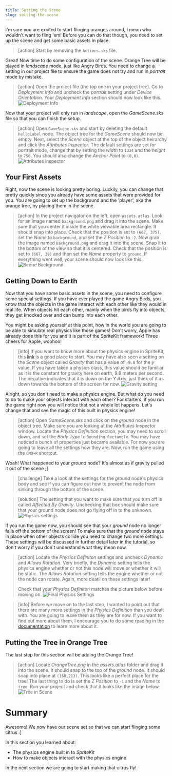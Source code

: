 ```yaml
---
title: Setting the Scene
slug: setting-the-scene
---
```


I'm sure you are excited to start flinging oranges around, I mean who wouldn't want to fling 'em!
Before you can do that though, you need to set up the scene and get some basic assets in place.

> [action]
> Start by removing the `Actions.sks` file.

Great! Now time to do some configuration of the scene. Orange Tree will be played in
*landscape* mode, just like Angry Birds. You need to change a setting in our project file
to ensure the game does not try and run in *portrait* mode by mistake.

> [action]
> Open the project file (the top one in your project tree). Go to *Deployment Info* and uncheck
> the *portrait* setting under *Device Orientation*. Your *Deployment Info* section should now
> look like this.
> ![Deployment Info](./assets/deployment_info.png)

Now that your project will only run in *landscape*, open the *GameScene.sks* file so that
you can finish the setup.

> [action]
> Open `GameScene.sks` and start by deleting the default `helloLabel` node.
> The object tree for the *GameScene* should now be empty.
> Next, select the *Scene* object at the top of the object heirarchy and click
> the *Attributes Inspector*. The default settings are set for portrait mode,
> change that by setting the *width* to `1334` and the *height* to `750`.
> You should also change the *Anchor Point* to `(0,0)`.
> ![Attributes inspector](./assets/attributes_inspector.png)

## Your First Assets

Right, now the scene is looking pretty boring. Luckily, you can change that pretty quickly
since you already have some assets that were provided for you. You are going to set up the
background and the 'player', aka the orange tree, by placing them in the scene.

> [action]
> In the project navigator on the left, open `assets.atlas`. Look for an image named
> `background.png` and drag it into the scene. Make sure that you center it inside the white
> viewable area rectangle. It should snap into place. Check that the position is set to
> `(667, 375)`, set the *Name* to `background`, and set the *Z Position* to `-2`. Now grab the
> image named `Background.png` and drag it into the scene. Snap it to the bottom of the view so
> that it is centered. Check that the position is set to `(667, 39)` and then set the *Name*
> property to `ground`. If everything went well, your scene should now look like this.
> ![Scene Background](./assets/scene_background.png)

## Getting Down to Earth

Now that you have some basic assets in the scene, you need to configure some special settings. 
If you have ever played the game Angry Birds, you know that the objects in the game interact
with each other like they would in real life. When objects hit each other, mainly when the
birds fly into objects, they get knocked over and can bump into each other.

You might be asking yourself at this point, how in the world you are going to be able to
simulate real physics like those games! Don't worry, Apple has already done this for you
and it is part of the SpriteKit framework! Three cheers for Apple, woohoo!

> [info]
> If you want to know more about the physics engine in SpriteKit, this 
> [link](https://medium.com/@jjacobson/spritekit-physics-14331398b308) is a good place to
> start. You may have also seen a setting on the *Scene* object called *Gravity* that has a
> value of `-9.8` for the *y* value. If you have taken a physics class, this value should be
> familiar as it is the constant for gravity here on earth, 9.8 meters per second. The negative
> indicates that it is down on the *Y Axis*, just think of it as down towards the bottom of the
> screen for now.
> ![Gravity setting](./assets/gravity_setting.png)

Alright, so you don't need to make a physics engine. But what do you need to do to make
your objects interact with each other? For starters, if you run the game right now you will
notice that not a whole lot happens. Let's change that and see the magic of this built in
physics engine!

> [action]
> Open *GameScene.sks* and click on the *ground* node in the object tree. Make sure you are
> looking at the *Attributes Inspector* window. Locate the *Physics Definition* section, you
> may need to scroll down, and set the *Body Type* to `Bounding Rectangle`. You may have
> noticed a bunch of properties just became available. For now you are going to leave all the
> settings how they are. Now, run the game using the `CMD+R` shortcut.

Woah! What happened to your *ground* node? It's almost as if gravity pulled it out of the scene ;]

> [challenge]
> Take a look at the settings for the *ground* node's physics body and see if you can figure
> out how to prevent the node from sinking through the bottom of the scene.

<!-- -->

> [solution]
> The setting that you want to make sure that you turn off is called *Affected By Gravity*.
> Unchecking that box should make sure that your ground node does not go flying off in to the
> unknown.
> ![Physics settings](./assets/gravity_off.png)

If you run the game now, you should see that your *ground* node no longer falls off the
bottom of the screen! To make sure that the *ground* node stays in place when other objects
collide you need to change two more settings. These settings will be discussed in further
detail later in the tutorial, so don't worry if you don't understand what they mean now.

> [action]
> Locate the *Physics Definiton* settings and uncheck *Dynamic* and *Allows Rotation*. Very
> briefly, the *Dynamic* setting tells the physics engine whether or not this node will move
> or whether it will be static. The *Allows Rotation* setting tells the engine whether or not
> the node can rotate. Again, more deatil on these settings later!
>
> Check that your *Physics Definiton* matches the picture below before moving on.
> ![Final Physics Settings](./assets/physics_definition.png)

<!-- -->

> [info]
> Before we move on to the last step, I wanted to point out that there are many more settings 
> in the *Physics Definition* than you dealt with. You are going to leave them as they are for
> now. If you want to find out more about them, I encourage you to do some reading in the
> [documentation](https://developer.apple.com/documentation/spritekit) to learn more about it.

## Putting the Tree in Orange Tree

The last step for this section will be adding the Orange Tree!

> [action]
> Locate *OrangeTree.png* in the *assets.atlas* folder and drag it into the scene. It should
> snap to the top of the *ground* node. It should snap into place at `(160,213)`. This looks
> like a perfect place for the tree! The last thing to do is set the *Z Position* to `-1` and
> the *Name* to `tree`. Run your project and check that it looks like the image below.
> ![Tree in Scene](./assets/added_tree.png)

# Summary

Awesome! We now have our scene set so that we can start flinging some citrus :]

In this section you learned about:

- The physics engine built in to *SpriteKit*
- How to make objects interact with the physics engine

<!-- Expand this more? Seems a little short on topics learned -->

In the next section we are going to start making that citrus fly!
